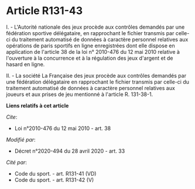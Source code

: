 # Article R131-43

I. - L'Autorité nationale des jeux procède aux contrôles demandés par une fédération sportive délégataire, en rapprochant le
fichier transmis par celle-ci du traitement automatisé de données à caractère personnel relatives aux opérations de paris
sportifs en ligne enregistrées dont elle dispose en application de l'article 38 de la loi n° 2010-476 du 12 mai 2010 relative
à l'ouverture à la concurrence et à la régulation des jeux d'argent et de hasard en ligne.

II. - La société La Française des jeux procède aux contrôles demandés par une fédération délégataire en rapprochant le
fichier transmis par celle-ci du traitement automatisé de données à caractère personnel relatives aux joueurs et aux prises
de jeu mentionné à l'article R. 131-38-1.

**Liens relatifs à cet article**

_Cite_:

  - Loi n°2010-476 du 12 mai 2010 - art. 38

_Modifié par_:

  - Décret n°2020-494 du 28 avril 2020 - art. 33

_Cité par_:

  - Code du sport. - art. R131-41 (VD)
  - Code du sport. - art. R131-42 (V)
